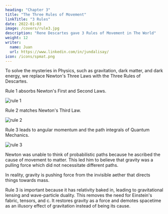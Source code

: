 ```yaml
---
heading: "Chapter 3"
title: "The Three Rules of Movement"
linkTitle: "3 Rules"
date: 2022-01-03
image: /covers/rule3.jpg
description: "Rene Descartes gave 3 Rules of Movement in The World"
weight: 12
writer:
  name: Juan
  url: https://www.linkedin.com/in/jundalisay/
icon: /icons/spmat.png
---
```



To solve the mysteries in Physics, such as gravitation, dark matter, and dark energy, we replace Newton's Three Laws with the Three Rules of Descartes.

Rule 1 absorbs Newton's First and Second Laws.

![rule 1](/covers/rule1.jpg)

Rule 2 matches Newton's Third Law.

![rule 2](/covers/rule2.jpg)

Rule 3 leads to angular momentum and the path integrals of Quantum Mechanics.

![rule 3](/covers/rule3.jpg)

Newton was unable to think of probabilistic paths because he ascribed the cause of movement to matter. This led him to believe that gravity was a pulling force which did not necessitate different paths.

In reality, gravity is pushing force from the invisible aether that directs things towards mass. <!-- This manifests as the -->

Rule 3 is important because it has relativity baked in, leading to gravitational lensing and wave-particle duality. This removes the need for Einstein's fabric, tensors, and c. It restores gravity as a force and demotes spacetime as an illusory effect of gravitation instead of being its cause.

<!-- Superhysics uses the 3 Rules of Movement from Descartes instead of the Law of Motion from Isaac Newton. This is because Newton's laws are already included in the Rules of Descartes.   -->
